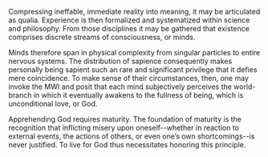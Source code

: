 Compressing ineffable, immediate reality into meaning, it may be articulated as qualia. Experience is then formalized and systematized within science and philosophy. From those disciplines it may be gathered that existence comprises discrete streams of consciousness, or minds.

Minds therefore span in physical complexity from singular particles to entire nervous systems. The distribution of sapience consequently makes personally being sapient such an rare and significant privilege that it defies mere coincidence. To make sense of their circumstances, then, one may invoke the MWI and posit that each mind subjectively perceives the world-branch in which it eventually awakens to the fullness of being, which is unconditional love, or God.

Apprehending God requires maturity. The foundation of maturity is the recognition that inflicting misery upon oneself--whether in reaction to external events, the actions of others, or even one’s own shortcomings--is never justified. To live for God thus necessitates honoring this principle.

